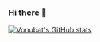 ### Hi there 👋
[![Vonubat's GitHub stats](https://github-readme-stats.vercel.app/api?username=Vonubat&show_icons=true&theme=cobalt)](https://github.com/anuraghazra/github-readme-stats)

<!--
**Vonubat/Vonubat** is a ✨ _special_ ✨ repository because its `README.md` (this file) appears on your GitHub profile.

Here are some ideas to get you started:

- 🔭 I’m currently working on ...
- 🌱 I’m currently learning ...
- 👯 I’m looking to collaborate on ...
- 🤔 I’m looking for help with ...
- 💬 Ask me about ...
- 📫 How to reach me: ...
- 😄 Pronouns: ...
- ⚡ Fun fact: ...
-->
